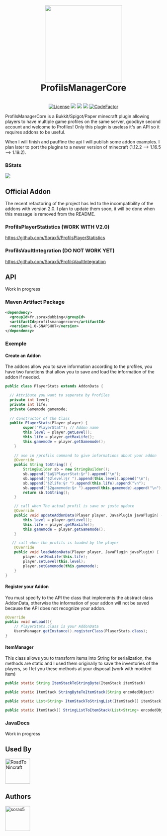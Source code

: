 <h1 align="center">
  <img width="248" height="248" src="https://raw.githubusercontent.com/Sorax5/ProfilsManagerCore/master/logo.png">
  <br>ProfilsManagerCore</br>
</h1>

<div align="center">
  <img>
  
[![License](https://img.shields.io/badge/License-Apache_2.0-blue.svg)](https://opensource.org/licenses/Apache-2.0)
[![](https://img.shields.io/bstats/servers/15930?label=bStats)](https://bstats.org/plugin/bukkit/ProfilsManagerCore/15930)
[![](https://img.shields.io/github/stars/Sorax5/ProfilsManagerCore.svg?label=Stars&logo=github)](https://github.com/Sorax5/ProfilsManagerCore/stargazers)
[![](https://img.shields.io/github/workflow/status/Sorax5/ProfilsManagerCore/Java%20CI%20with%20Maven)](https://img.shields.io/github/workflow/status/Sorax5/ProfilsManagerCore/Java%20CI%20with%20Maven)
[![CodeFactor](https://www.codefactor.io/repository/github/sorax5/profilsmanagercore/badge)](https://www.codefactor.io/repository/github/sorax5/profilsmanagercore)
</div>

ProfilsManagerCore is a Bukkit/Spigot/Paper minecraft plugin allowing players to have multiple game profiles on the same server, goodbye second account and welcome to Profiles! Only this plugin is useless it's an API so it requires addons to be useful.

When I will finish and pauffine the api I will publish some addon examples.
I plan later to port the plugins to a newer version of minecraft (1.12.2 --> 1.16.5 --> 1.19.2).

### BStats
[![](https://bstats.org/signatures/bukkit/ProfilsManagerCore.svg)](https://bstats.org/plugin/bukkit/ProfilsManagerCore/15930)

## Official Addon
The recent refactoring of the project has led to the incompatibility of the addons with version 2.0.
I plan to update them soon, it will be done when this message is removed from the README.
### ProfilsPlayerStatistics (WORK WITH V2.0)
https://github.com/Sorax5/ProfilsPlayerStatistics
### ProfilsVaultIntegration (DO NOT WORK YET)
https://github.com/Sorax5/ProfilsVaultIntegration

## API
Work in progress
### Maven Artifact Package

```xml
<dependency>
  <groupId>fr.soraxdubbing</groupId>
  <artifactId>profilsmanagercore</artifactId>
  <version>1.0-SNAPSHOT</version>
</dependency>
```

### Exemple
#### Create an Addon

The addons allow you to save information according to the profiles, you have two functions that allow you to save and load the information of the addon if needed.

```java
public class PlayerStats extends AddonData {

  // Attribute you want to seperate by Profiles
  private int level;
  private int life;
  private Gamemode gamemode;
    
  // Constructor of the Class
  public PlayerStats(Player player) {
        super("PlayerStat"); // Addon name
        this.level = player.getLevel();
        this.life = player.getMaxLife();
        this.gamemode = player.getGamemode();
    }
    
    // use in /profils command to give informations about your addon
    @Override
    public String toString() {
        StringBuilder sb = new StringBuilder();
        sb.append("§a§lPlayerStat:§r").append("\n");
        sb.append("§2level:§r ").append(this.level).append("\n");
        sb.append("§2life:§r ").append(this.life).append("\n");
        sb.append("§2gamemode:§r ").append(this.gamemode).append("\n");
        return sb.toString();
    }

    // call when The actual profil is save or juste update
    @Override
    public void updateAddonData(Player player, JavaPlugin javaPlugin) {
        this.level = player.getLevel();
        this.life = player.getMaxLife();
        this.gamemode = player.getGamemode();
    }

   // call when the profils is loaded by the player
    @Override
    public void loadAddonData(Player player, JavaPlugin javaPlugin) {
        player.setMaxLife(this.life);
        player.setLevel(this.level);
        player.setGamemode(this.gamemode);
    }
}

```

#### Register your Addon

You must specify to the API the class that implements the abstract class AddonData, otherwise the information of your addon will not be saved because the API does not recognize your addon.

```java
@Override
public void onLoad(){
    // PlayerStats.class is your AddonData
    UsersManager.getInstance().registerClass(PlayerStats.class);
}
```

#### ItemManager

This class allows you to transform items into String for serialization, the methods are static and I used them originally to save the inventories of the players, so I let you these methods at your disposal.(work with modded item)

```java
public static String ItemStackToStringByte(ItemStack itemStack)

public static ItemStack StringByteToItemStack(String encodedObject)

public static List<String> ItemStackToStringList(ItemStack[] itemStack)

public static ItemStack[] StringListToItemStack(List<String> encodedObject)
```

### JavaDocs

Work in progress

## Used By

<a href="https://github.com/Studio-Leblanc-RoadToNincraft"><img src="https://avatars.githubusercontent.com/Studio-Leblanc-RoadToNincraft" title="RoadToNincraft" width="80" height="80"></a>

## Authors

<a href="https://github.com/sorax5"><img src="https://avatars.githubusercontent.com/sorax5" title="sorax5" width="80" height="80"></a>

